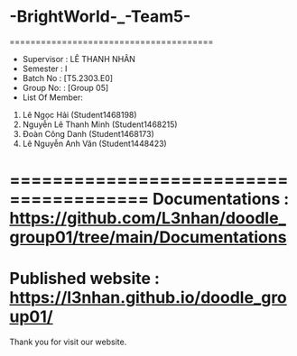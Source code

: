 # -BrightWorld-_-Team5-
=======================================
+ Supervisor		: LÊ THANH NHÂN
+ Semester		: I	
+ Batch No		: [T5.2303.E0]	
+ Group No:		: [Group 05]
+ List Of Member:
01. Lê Ngọc Hải 	        (Student1468198)
02. Nguyễn Lê Thanh Minh	(Student1468215)
03. Đoàn Công Danh	      (Student1468173)
04. Lê Nguyễn Anh Văn 		(Student1448423)
  
=======================================
Documentations : https://github.com/L3nhan/doodle_group01/tree/main/Documentations
=======================================
Published website : https://l3nhan.github.io/doodle_group01/
=======================================
Thank you for visit our website.
